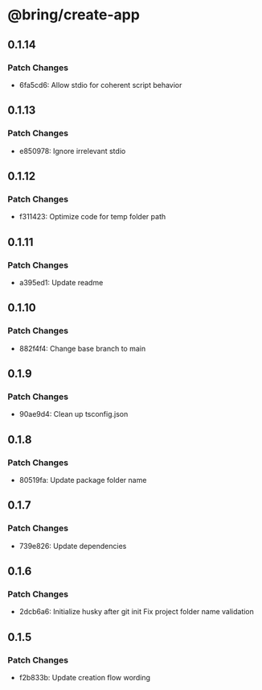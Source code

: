 # @bring/create-app

## 0.1.14

### Patch Changes

-   6fa5cd6: Allow stdio for coherent script behavior

## 0.1.13

### Patch Changes

-   e850978: Ignore irrelevant stdio

## 0.1.12

### Patch Changes

-   f311423: Optimize code for temp folder path

## 0.1.11

### Patch Changes

-   a395ed1: Update readme

## 0.1.10

### Patch Changes

-   882f4f4: Change base branch to main

## 0.1.9

### Patch Changes

-   90ae9d4: Clean up tsconfig.json

## 0.1.8

### Patch Changes

-   80519fa: Update package folder name

## 0.1.7

### Patch Changes

-   739e826: Update dependencies

## 0.1.6

### Patch Changes

-   2dcb6a6: Initialize husky after git init
    Fix project folder name validation

## 0.1.5

### Patch Changes

-   f2b833b: Update creation flow wording

